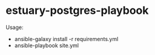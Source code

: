 # estuary-postgres-playbook

Usage:
* ansible-galaxy install -r requirements.yml
* ansible-playbook site.yml